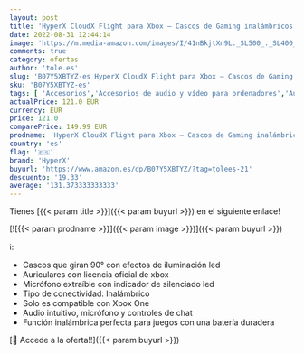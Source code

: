 ```yaml
---
layout: post
title: 'HyperX CloudX Flight para Xbox – Cascos de Gaming inalámbricos compatibles con Xbox  Color Negro'
date: 2022-08-31 12:44:14
image: 'https://m.media-amazon.com/images/I/41nBkjtXn9L._SL500_._SL400_.jpg'
comments: true
category: ofertas
author: 'tole.es'
slug: 'B07Y5XBTYZ-es HyperX CloudX Flight para Xbox – Cascos de Gaming...'
sku: 'B07Y5XBTYZ-es'
tags: [ 'Accesorios','Accesorios de audio y vídeo para ordenadores','Auriculares con micrófonos','Informática','hyperx','xbox','🇪🇸', ]
actualPrice: 121.0 EUR
currency: EUR
price: 121.0
comparePrice: 149.99 EUR
prodname: 'HyperX CloudX Flight para Xbox – Cascos de Gaming inalámbricos compatibles con Xbox  Color Negro'
country: 'es'
flag: '🇪🇸'
brand: 'HyperX'
buyurl: 'https://www.amazon.es/dp/B07Y5XBTYZ/?tag=tolees-21'
descuento: '19.33'
average: '131.373333333333'
---
```


Tienes [{{< param title >}}]({{< param buyurl >}}) en el siguiente enlace!

[![{{< param prodname >}}]({{< param image >}})]({{< param buyurl >}})

ℹ️:

- Cascos que giran 90° con efectos de iluminación led
- Auriculares con licencia oficial de xbox
- Micrófono extraíble con indicador de silenciado led
- Tipo de conectividad: Inalámbrico
- Solo es compatible con Xbox One
- Audio intuitivo, micrófono y controles de chat
- Función inalámbrica perfecta para juegos con una batería duradera

[🛒 Accede a la oferta!!]({{< param buyurl >}})
